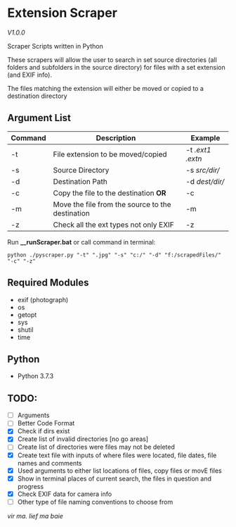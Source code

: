 # Extension Scraper

_V1.0.0_

Scraper Scripts written in Python

These scrapers will allow the user to search in set source directories (all folders and subfolders in the source directory) for files with a set extension (and EXIF info).

The files matching the extension will either be moved or copied to a destination directory

## Argument List

| Command | Description                                      | Example        |
| ------- | ------------------------------------------------ | -------------- |
| -t      | File extension to be moved/copied                | -t _.ext1_ _.extn_      |
| -s      | Source Directory                                 | -s _src/dir/_  |
| -d      | Destination Path                                 | -d _dest/dir/_ |
| -c      | Copy the file to the destination **OR**          | -c             |
| -m      | Move the file from the source to the destination | -m             |
| -z      | Check all the ext types not only EXIF            | -z             |

Run **\_\_runScraper.bat**
or call command in terminal:

```
python ./pyscraper.py "-t" ".jpg" "-s" "c:/" "-d" "f:/scrapedFiles/" "-c" "-z"
```

## Required Modules

- exif (photograph)
- os
- getopt
- sys
- shutil
- time

## Python

- Python 3.7.3

## TODO:

- [ ] Arguments
- [ ] Better Code Format
- [x] Check if dirs exist
- [x] Create list of invalid directories [no go areas]
- [ ] Create list of directories were files may not be deleted
- [x] Create text file with inputs of where files were located, file dates, file names and comments
- [x] Used arguments to either list locations of files, copy files or movE files
- [x] Show in terminal places of current search, the files in question and progress
- [x] Check EXIF data for camera info
- [ ] Other type of file naming conventions to choose from

*vir ma. lief ma baie*
